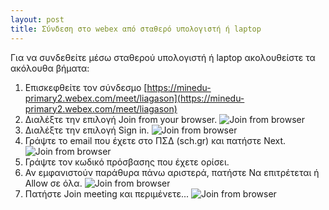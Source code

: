 ```yaml
---
layout: post
title: Σύνδεση στο webex από σταθερό υπολογιστή ή laptop
---
```


Για να συνδεθείτε μέσω σταθερού υπολογιστή ή laptop ακολουθείστε τα ακόλουθα βήματα:

1. Επισκεφθείτε τον σύνδεσμο [https://minedu-primary2.webex.com/meet/liagason](https://minedu-primary2.webex.com/meet/liagason)
2. Διαλέξτε την επιλογή Join from your browser.
![Join from browser](https://raw.githubusercontent.com/liagason/Jekyll-Blog/master/assets/images/1.jpg)
3. Διαλέξτε την επιλογή Sign in.
![Join from browser](https://raw.githubusercontent.com/liagason/Jekyll-Blog/master/assets/images/2.jpg)
4. Γράψτε το email που έχετε στο ΠΣΔ (sch.gr) και πατήστε Next.
![Join from browser](https://raw.githubusercontent.com/liagason/Jekyll-Blog/master/assets/images/3.jpg)
5. Γράψτε τον κωδικό πρόσβασης που έχετε ορίσει.
6. Αν εμφανιστούν παράθυρα πάνω αριστερά, πατήστε Να επιτρέτεται ή Allow σε όλα.
![Join from browser](https://raw.githubusercontent.com/liagason/Jekyll-Blog/master/assets/images/4.jpg)
7. Πατήστε Join meeting και περιμένετε...
![Join from browser](https://raw.githubusercontent.com/liagason/Jekyll-Blog/master/assets/images/6.jpg)
